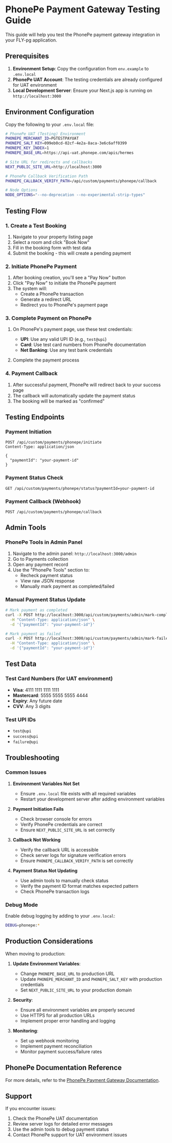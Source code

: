 # PhonePe Payment Gateway Testing Guide

This guide will help you test the PhonePe payment gateway integration in your FLY-pg application.

## Prerequisites

1. **Environment Setup**: Copy the configuration from `env.example` to `.env.local`
2. **PhonePe UAT Account**: The testing credentials are already configured for UAT environment
3. **Local Development Server**: Ensure your Next.js app is running on `http://localhost:3000`

## Environment Configuration

Copy the following to your `.env.local` file:

```bash
# PhonePe UAT (Testing) Environment
PHONEPE_MERCHANT_ID=PGTESTPAYUAT
PHONEPE_SALT_KEY=099eb0cd-02cf-4e2a-8aca-3e6c6aff0399
PHONEPE_KEY_INDEX=1
PHONEPE_BASE_URL=https://api-uat.phonepe.com/apis/hermes

# Site URL for redirects and callbacks
NEXT_PUBLIC_SITE_URL=http://localhost:3000

# PhonePe Callback Verification Path
PHONEPE_CALLBACK_VERIFY_PATH=/api/custom/payments/phonepe/callback

# Node Options
NODE_OPTIONS="--no-deprecation --no-experimental-strip-types"
```

## Testing Flow

### 1. Create a Test Booking

1. Navigate to your property listing page
2. Select a room and click "Book Now"
3. Fill in the booking form with test data
4. Submit the booking - this will create a pending payment

### 2. Initiate PhonePe Payment

1. After booking creation, you'll see a "Pay Now" button
2. Click "Pay Now" to initiate the PhonePe payment
3. The system will:
   - Create a PhonePe transaction
   - Generate a redirect URL
   - Redirect you to PhonePe's payment page

### 3. Complete Payment on PhonePe

1. On PhonePe's payment page, use these test credentials:
   - **UPI**: Use any valid UPI ID (e.g., `test@upi`)
   - **Card**: Use test card numbers from PhonePe documentation
   - **Net Banking**: Use any test bank credentials

2. Complete the payment process

### 4. Payment Callback

1. After successful payment, PhonePe will redirect back to your success page
2. The callback will automatically update the payment status
3. The booking will be marked as "confirmed"

## Testing Endpoints

### Payment Initiation
```
POST /api/custom/payments/phonepe/initiate
Content-Type: application/json

{
  "paymentId": "your-payment-id"
}
```

### Payment Status Check
```
GET /api/custom/payments/phonepe/status?paymentId=your-payment-id
```

### Payment Callback (Webhook)
```
POST /api/custom/payments/phonepe/callback
```

## Admin Tools

### PhonePe Tools in Admin Panel

1. Navigate to the admin panel: `http://localhost:3000/admin`
2. Go to Payments collection
3. Open any payment record
4. Use the "PhonePe Tools" section to:
   - Recheck payment status
   - View raw JSON response
   - Manually mark payment as completed/failed

### Manual Payment Status Update

```bash
# Mark payment as completed
curl -X POST http://localhost:3000/api/custom/payments/admin/mark-completed \
  -H "Content-Type: application/json" \
  -d '{"paymentId": "your-payment-id"}'

# Mark payment as failed
curl -X POST http://localhost:3000/api/custom/payments/admin/mark-failed \
  -H "Content-Type: application/json" \
  -d '{"paymentId": "your-payment-id"}'
```

## Test Data

### Test Card Numbers (for UAT environment)
- **Visa**: 4111 1111 1111 1111
- **Mastercard**: 5555 5555 5555 4444
- **Expiry**: Any future date
- **CVV**: Any 3 digits

### Test UPI IDs
- `test@upi`
- `success@upi`
- `failure@upi`

## Troubleshooting

### Common Issues

1. **Environment Variables Not Set**
   - Ensure `.env.local` file exists with all required variables
   - Restart your development server after adding environment variables

2. **Payment Initiation Fails**
   - Check browser console for errors
   - Verify PhonePe credentials are correct
   - Ensure `NEXT_PUBLIC_SITE_URL` is set correctly

3. **Callback Not Working**
   - Verify the callback URL is accessible
   - Check server logs for signature verification errors
   - Ensure `PHONEPE_CALLBACK_VERIFY_PATH` is set correctly

4. **Payment Status Not Updating**
   - Use admin tools to manually check status
   - Verify the payment ID format matches expected pattern
   - Check PhonePe transaction logs

### Debug Mode

Enable debug logging by adding to your `.env.local`:

```bash
DEBUG=phonepe:*
```

## Production Considerations

When moving to production:

1. **Update Environment Variables**:
   - Change `PHONEPE_BASE_URL` to production URL
   - Update `PHONEPE_MERCHANT_ID` and `PHONEPE_SALT_KEY` with production credentials
   - Set `NEXT_PUBLIC_SITE_URL` to your production domain

2. **Security**:
   - Ensure all environment variables are properly secured
   - Use HTTPS for all production URLs
   - Implement proper error handling and logging

3. **Monitoring**:
   - Set up webhook monitoring
   - Implement payment reconciliation
   - Monitor payment success/failure rates

## PhonePe Documentation Reference

For more details, refer to the [PhonePe Payment Gateway Documentation](https://developer.phonepe.com/payment-gateway).

## Support

If you encounter issues:
1. Check the PhonePe UAT documentation
2. Review server logs for detailed error messages
3. Use the admin tools to debug payment status
4. Contact PhonePe support for UAT environment issues
